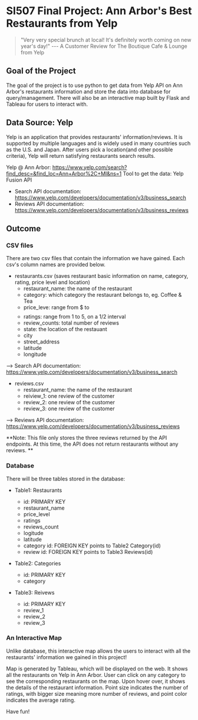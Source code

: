 # SI507 Final Project: Ann Arbor's Best Restaurants from Yelp


>  "Very very special brunch at local! It's definitely worth coming on new year's day!" 
                                                             --- A Customer Review for The Boutique Cafe & Lounge from Yelp


## Goal of the Project

The goal of the project is to use python to get data from Yelp API on Ann Arbor's restaurants information and store the data into database for query/management. There will also be an interactive map built by Flask and Tableau for users to interact with. 

## Data Source: Yelp

Yelp is an application that provides restaurants' information/reviews. It is supported by multiple languages and is widely used in many countries such as the U.S. and Japan. After users pick a location(and other possible criteria), Yelp will return satisfying restaurants search results. 

Yelp @ Ann Arbor: https://www.yelp.com/search?find_desc=&find_loc=Ann+Arbor%2C+MI&ns=1
Tool to get the data: Yelp Fusion API
  * Search API documentation: https://www.yelp.com/developers/documentation/v3/business_search
  * Reviews API documentation: https://www.yelp.com/developers/documentation/v3/business_reviews


## Outcome

### CSV files

There are two csv files that contain the information we have gained. Each csv's column names are provided below.

* restaurants.csv (saves restaurant basic information on name, category, rating, price level and location)
  * restaurant_name: the name of the restaurant
  * category: which category the restaurant belongs to, eg. Coffee & Tea
  * price_leve: range from $ to $$$$
  * ratings: range from 1 to 5, on a 1/2 interval
  * review_counts: total number of reviews
  * state: the location of the restauant
  * city
  * street_address
  * latitude
  * longitude
  
--> Search API documentation: https://www.yelp.com/developers/documentation/v3/business_search


* reviews.csv
   * restaurant_name: the name of the restaurant 
   * reiview_1: one review of the customer
   * review_2: one review of the customer
   * review_3: one review of the customer

--> Reviews API documentation: https://www.yelp.com/developers/documentation/v3/business_reviews

**Note: This file only stores the three reviews returned by the API endpoints. At this time, the API does not return restaurants without any reviews. **


### Database

There will be three tables stored in the database:

* Table1: Restaurants
  * id: PRIMARY KEY
  * restaurant_name
  * price_level
  * ratings
  * reviews_count
  * logitude
  * latitude
  * category id: FOREIGN KEY points to Table2 Category(id)
  * review id:  FOREIGN KEY points to Table3 Reviews(id)
  
  
* Table2: Categories
  * id: PRIMARY KEY
  * category
  
* Table3: Reivews
  * id: PRIMARY KEY
  * review_1
  * review_2
  * review_3
  
  
### An Interactive Map

Unlike database, this interactive map allows the users to interact with all the restaurants' information we gained in this project! 

Map is generated by Tableau, which will be displayed on the web. It shows all the restaurants on Yelp in Ann Arbor. User can click on any category to see the corresponding restaurants on the map. Upon hover over, it shows the details of the restaurant information. Point size indicates the number of ratings, with bigger size meaning more number of reviews, and point color indicates the average rating.

Have fun!


    





